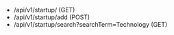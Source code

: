 - /api/v1/startup/ (GET)
- /api/v1/startup/add (POST)
- /api/v1/startup/search?searchTerm=Technology (GET)
